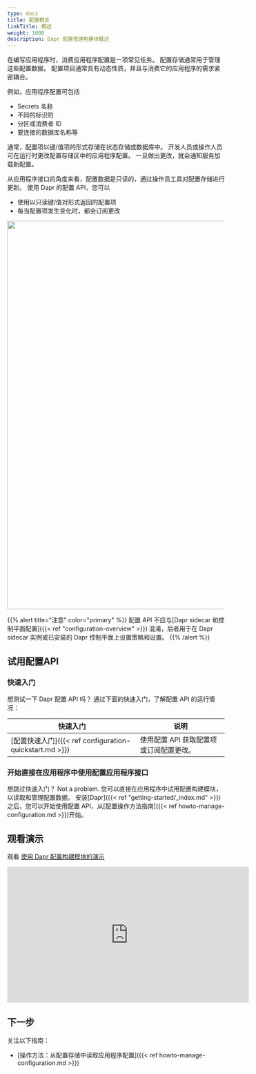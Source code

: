```yaml
---
type: docs
title: 配置概览
linkTitle: 概述
weight: 1000
description: Dapr 配置管理构建块概述
---
```


在编写应用程序时，消费应用程序配置是一项常见任务。 配置存储通常用于管理这些配置数据。 配置项目通常具有动态性质，并且与消费它的应用程序的需求紧密耦合。

例如，应用程序配置可包括

- Secrets 名称
- 不同的标识符
- 分区或消费者 ID
- 要连接的数据库名称等

通常，配置项以键/值项的形式存储在状态存储或数据库中。 开发人员或操作人员可在运行时更改配置存储区中的应用程序配置。 一旦做出更改，就会通知服务加载新配置。

从应用程序接口的角度来看，配置数据是只读的，通过操作员工具对配置存储进行更新。 使用 Dapr 的配置 API，您可以

- 使用以只读键/值对形式返回的配置项
- 每当配置项发生变化时，都会订阅更改

<img src="/images/configuration-api-overview.png" width=900>

{{% alert title="注意" color="primary" %}}
配置 API 不应与[Dapr sidecar 和控制平面配置]({{< ref "configuration-overview" >}}) 混淆，后者用于在 Dapr sidecar 实例或已安装的 Dapr 控制平面上设置策略和设置。
{{% /alert %}}

## 试用配置API

### 快速入门

想测试一下 Dapr 配置 API 吗？ 通过下面的快速入门，了解配置 API 的运行情况：

| 快速入门                                                                                                                                     | 说明                     |
| ---------------------------------------------------------------------------------------------------------------------------------------- | ---------------------- |
| [配置快速入门]({{< ref configuration-quickstart.md >}}) | 使用配置 API 获取配置项或订阅配置更改。 |

### 开始直接在应用程序中使用配置应用程序接口

想跳过快速入门？ Not a problem. 您可以直接在应用程序中试用配置构建模块，以读取和管理配置数据。 安装[Dapr]({{< ref "getting-started/_index.md" >}})之后，您可以开始使用配置 API，从[配置操作方法指南]({{< ref howto-manage-configuration.md >}})开始。

## 观看演示

观看 [使用 Dapr 配置构建模块的演示](https://youtu.be/tNq-n1XQuLA?t=496)

<iframe width="560" height="315" src="https://www.youtube-nocookie.com/embed/tNq-n1XQuLA?start=496" title="YouTube video player" frameborder="0" allow="accelerometer; autoplay; clipboard-write; encrypted-media; gyroscope; picture-in-picture; web-share" allowfullscreen></iframe>

## 下一步

关注以下指南：

- [操作方法：从配置存储中读取应用程序配置]({{< ref howto-manage-configuration.md >}})
